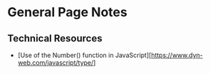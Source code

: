 # General Page Notes

## Technical Resources

- [Use of the Number() function in JavaScript][https://www.dyn-web.com/javascript/type/]